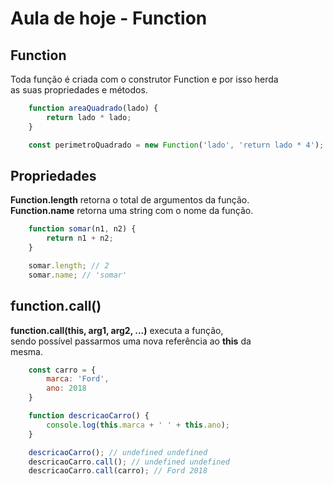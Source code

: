 # Aula de hoje - Function

## Function

Toda função é criada com o construtor Function e por isso herda <br>
as suas propriedades e métodos.

```js
    function areaQuadrado(lado) {
        return lado * lado;
    }

    const perimetroQuadrado = new Function('lado', 'return lado * 4');
```

## Propriedades

**Function.length** retorna o total de argumentos da função. <br>
**Function.name** retorna uma string com o nome da função.

```js
    function somar(n1, n2) {
        return n1 + n2;
    }

    somar.length; // 2
    somar.name; // 'somar'
```

## function.call()

**function.call(this, arg1, arg2, ...)** executa a função, <br>
sendo possível passarmos uma nova referência ao **this** da <br>
mesma.

```js
    const carro = {
        marca: 'Ford',
        ano: 2018
    }

    function descricaoCarro() {
        console.log(this.marca + ' ' + this.ano);
    }

    descricaoCarro(); // undefined undefined
    descricaoCarro.call(); // undefined undefined
    descricaoCarro.call(carro); // Ford 2018
```